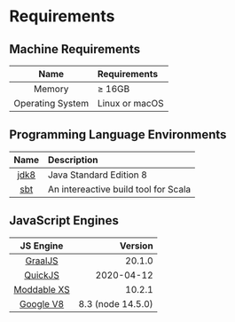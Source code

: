 # Requirements

## Machine Requirements
| Name              | Requirements   |
|:-----------------:|:---------------|
| Memory            | ≥ 16GB         |
| Operating System  | Linux or macOS |

## Programming Language Environments
| Name                                                        | Description                          |
|:-----------------------------------------------------------:|:-------------------------------------|
| [jdk8](https://www.oracle.com/java/technologies/java8.html) | Java Standard Edition 8              |
| [sbt](https://www.scala-sbt.org/)                           | An intereactive build tool for Scala |

## JavaScript Engines
| JS Engine                               | Version           |
|:---------------------------------------:|------------------:|
| [GraalJS](https://www.graalvm.org/)     | 20.1.0            |
| [QuickJS](https://bellard.org/quickjs/) | 2020-04-12        |
| [Moddable XS](https://www.moddable.com/)| 10.2.1            |
| [Google V8](https://v8.dev/)            | 8.3 (node 14.5.0) |
